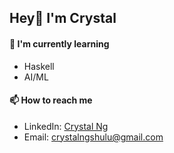 ## Hey👋 I'm Crystal

#### 🌱 I'm currently learning
- Haskell
- AI/ML

#### 📫 How to reach me
- LinkedIn: [Crystal Ng](https://www.linkedin.com/in/crystal-ng-383aaa134/)
- Email: crystalngshulu@gmail.com
<!--
## 📊 GitHub Stats
![Your GitHub stats](https://github-readme-stats.vercel.app/api?username=crystalng2005&show_icons=true&theme=radical)

![Top Languages](https://github-readme-stats.vercel.app/api/top-langs/?username=crystalng2005&layout=compact)

**crystalng2005/crystalng2005** is a ✨ _special_ ✨ repository because its `README.md` (this file) appears on your GitHub profile.

Here are some ideas to get you started:

- 🔭 I’m currently working on ...
- 🌱 I’m currently learning ...
- 👯 I’m looking to collaborate on ...
- 🤔 I’m looking for help with ...
- 💬 Ask me about ...
- 📫 How to reach me: ...
- 😄 Pronouns: ...
- ⚡ Fun fact: ...
-->
